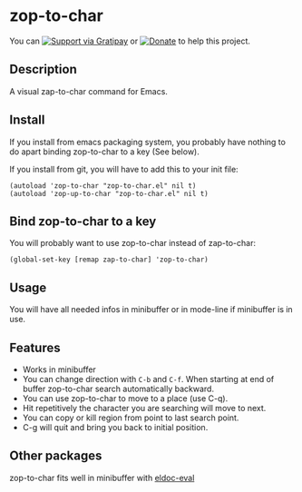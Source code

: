 zop-to-char
===========

You can  [![Support via Gratipay](https://cdn.rawgit.com/gratipay/gratipay-badge/2.1.3/dist/gratipay.png)](https://gratipay.com/thierryvolpiatto) or [![Donate](https://www.paypalobjects.com/en_US/i/btn/btn_donate_LG.gif)](https://www.paypal.com/cgi-bin/webscr?cmd=_donations&business=thierry.volpiatto@gmail.com&lc=US&currency_code=EUR&bn=PP-DonationsBF:btn_donateCC_LG.gif:NonHosted) to help this project.

## Description
A visual zap-to-char command for Emacs.

## Install
If you install from emacs packaging system, you probably have nothing to do
apart binding zop-to-char to a key (See below).

If you install from git, you will have to add this to your init file:

    (autoload 'zop-to-char "zop-to-char.el" nil t)
    (autoload 'zop-up-to-char "zop-to-char.el" nil t)

## Bind zop-to-char to a key
You will probably want to use zop-to-char instead of zap-to-char:

    (global-set-key [remap zap-to-char] 'zop-to-char)

## Usage
You will have all needed infos in minibuffer or in mode-line if minibuffer is in use.

## Features

- Works in minibuffer
- You can change direction with `C-b` and `C-f`.
  When starting at end of buffer zop-to-char search automatically backward.
- You can use zop-to-char to move to a place (use C-q).
- Hit repetitively the character you are searching will move to next.
- You can copy or kill region from point to last search point.
- C-g will quit and bring you back to initial position.

## Other packages

zop-to-char fits well in minibuffer with [eldoc-eval](https://github.com/thierryvolpiatto/eldoc-eval)
